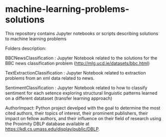 # machine-learning-problems-solutions
This repository contains  Jupyter notebooks or scripts describing solutions to machine learning problems

Folders description: 

BBCNewsClassification : Jupyter Notebook related to the solutions for the BBC news classification problem (http://mlg.ucd.ie/datasets/bbc.html)


TextExtractionClassification : Jupyter Notebook related to extraction problems from an xml data related to news. 


SentimentClassification : Jupyter Notebook related to how to classify sentiment for each setence exploring structural linguistic patterns learned on a different datataset (transfer learning approach)


AuthorImpact: Python project develped with the goal to determine the most cited authors, their topics of interest, their prominent publishers, their impact on fellow authors, and their influence on their field of research using the Proximity DBLP database available at https://kdl.cs.umass.edu/display/public/DBLP.